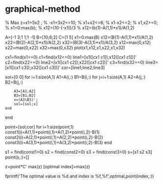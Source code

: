 # graphical-method
% Max z=x1+5x2 ;
% -x1+3x2<=10;
% x1+x2<=6;
% x1-x2<=2;
% x1,x2>=0;
% x1=0:max(b);
% x12=(10-(-x1))/3
% x12=(b(1)-A(1,1)*x1)/A(1,2)

A=[-1 3;1 1;1 -1]
B=[10;6;2]
C=[1 5]
x1=0:max(B)
x12=(B(1)-A(1,1)*x1)/A(1,2)
x22=(B(2)-A(2,1)*x1)/A(2,2)
x32=(B(3)-A(3,1)*x1)/A(3,2)
x12=max(0,x12)
x22=max(0,x22)
x32=max(0,x32)
plot(x1,x12,x1,x22,x1,x32)

cx1=find(x1==0)
c1=find(x12==0)
line1=[x1([cx1 c1]);x12([cx1 c1])]'
c2=find(x22==0)
line2=[x1([cx1 c2]);x22([cx1 c2])]'
c3=find(x32==0)
line3=[x1([cx1 c3]);x32([cx1 c3])]'
cor=[line1;line2;line3]

sol=[0 0]
for i=1:size(A,1)
    A1=A(i,:)
    B1=B(i,:)
    for j=i+1:size(A,1)
        A2=A(j,:)
        B2=B(j,:)
        
        A3=[A1;A2]
        B3=[B1;B2]
        x=(A3\B3)';
        sol=[sol;x]
    end
end

point=[sol;cor]
for i=1:size(point,1)
    const1(i)=A(1,1)*point(i,1)+A(1,2)*point(i,2)-B(1)
     const2(i)=A(2,1)*point(i,1)+A(2,2)*point(i,2)-B(2)
      const3(i)=A(3,1)*point(i,1)+A(3,2)*point(i,2)-B(3)
end

s1 = find(const1>0)
s2 = find(const2>0)
s3 = find(const3>0)
s=[s1 s2 s3]
point(s,:)=[]

z=point*C'
max(z)
[optimal index]=max(z)


fprintf('The optimal value is %d and index is %f,%f',optimal,point(index,:))
